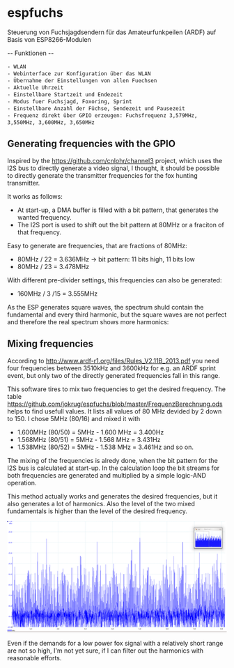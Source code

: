 # espfuchs
Steuerung von Fuchsjagdsendern für das Amateurfunkpeilen (ARDF) auf Basis von ESP8266-Modulen

-- Funktionen --

    - WLAN
    - Webinterface zur Konfiguration über das WLAN
    - Übernahme der Einstellungen von allen Fuechsen
    - Aktuelle Uhrzeit
    - Einstellbare Startzeit und Endezeit
    - Modus fuer Fuchsjagd, Foxoring, Sprint
    - Einstellbare Anzahl der Füchse, Sendezeit und Pausezeit
    - Frequenz direkt über GPIO erzeugen: Fuchsfrequenz 3,579MHz, 3,550MHz, 3,600MHz, 3,650MHz

## Generating frequencies with the GPIO
Inspired by the https://github.com/cnlohr/channel3 project, which uses the I2S bus to directly 
generate a video signal, I thought, it should be possible to directly generate the transmitter 
frequencies for the fox hunting transmitter.

It works as follows:
* At start-up, a DMA buffer is filled with a bit pattern, that generates the wanted frequency.
* The I2S port is used to shift out the bit pattern at 80MHz or a fraciton of that frequency.

Easy to generate are frequencies, that are fractions of 80MHz:

* 80MHz / 22 = 3.636MHz -> bit pattern: 11 bits high, 11 bits low
* 80MHz / 23 = 3.478MHz

With different pre-divider settings, this frequencies can also be generated:
* 160MHz / 3 /15 = 3.555MHz

As the ESP generates square waves, the spectrum shuld contain the fundamental and every third harmonic,
but the square waves are not perfect and therefore the real spectrum shows more harmonics:


## Mixing frequencies
According to http://www.ardf-r1.org/files/Rules_V2.11B_2013.pdf you need four frequencies between
3510kHz and 3600kHz for e.g. an ARDF sprint event, but only two of the directly generated frequencies
fall in this range.

This software tires to mix two frequencies to get the desired frequency.
The table https://github.com/jokrug/espfuchs/blob/master/FrequenzBerechnung.ods helps to find usefull values.
It lists all values of 80 MHz devided by 2 down to 150. 
I chose 5MHz (80/16) and mixed it with 
* 1.600MHz (80/50) = 5MHz - 1.600 MHz = 3.400Hz
* 1.568MHz (80/51) = 5MHz - 1.568 MHz = 3.431Hz
* 1.538MHz (80/52) = 5MHz - 1.538 MHz = 3.461Hz
and so on.

The mixing of the frequencies is alredy done, when the bit pattern for the I2S bus is calculated at start-up.
In the calculation loop the bit streams for both frequencies are generated and multiplied by a simple logic-AND operation.

This method actually works and generates the desired frequencies, but it also generates a lot of harmonics.
Also the level of the two mixed fundamentals is higher than the level of the desired frequency.

![Specturm](https://github.com/jokrug/espfuchs/blob/master/doc/Spectrum3431WideKHz.png)

Even if the demands for a low power fox signal with a relatively short range are not so high, I'm not yet sure, 
if I can filter out the harmonics with reasonable efforts.
